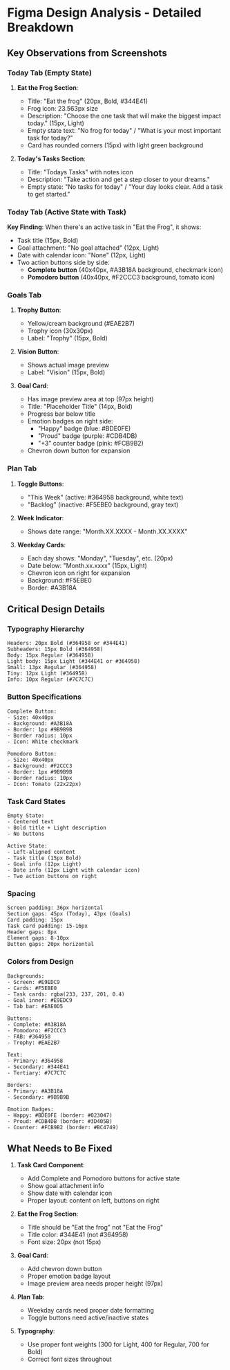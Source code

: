 # Figma Design Analysis - Detailed Breakdown

## Key Observations from Screenshots

### Today Tab (Empty State)
1. **Eat the Frog Section**:
   - Title: "Eat the frog" (20px, Bold, #344E41)
   - Frog icon: 23.563px size
   - Description: "Choose the one task that will make the biggest impact today." (15px, Light)
   - Empty state text: "No frog for today" / "What is your most important task for today?"
   - Card has rounded corners (15px) with light green background

2. **Today's Tasks Section**:
   - Title: "Todays Tasks" with notes icon
   - Description: "Take action and get a step closer to your dreams."
   - Empty state: "No tasks for today" / "Your day looks clear. Add a task to get started."

### Today Tab (Active State with Task)
**Key Finding**: When there's an active task in "Eat the Frog", it shows:
- Task title (15px, Bold)
- Goal attachment: "No goal attached" (12px, Light)
- Date with calendar icon: "None" (12px, Light)
- Two action buttons side by side:
  - **Complete button** (40x40px, #A3B18A background, checkmark icon)
  - **Pomodoro button** (40x40px, #F2CCC3 background, tomato icon)

### Goals Tab
1. **Trophy Button**: 
   - Yellow/cream background (#EAE2B7)
   - Trophy icon (30x30px)
   - Label: "Trophy" (15px, Bold)

2. **Vision Button**:
   - Shows actual image preview
   - Label: "Vision" (15px, Bold)

3. **Goal Card**:
   - Has image preview area at top (97px height)
   - Title: "Placeholder Title" (14px, Bold)
   - Progress bar below title
   - Emotion badges on right side:
     - "Happy" badge (blue: #BDE0FE)
     - "Proud" badge (purple: #CDB4DB)
     - "+3" counter badge (pink: #FCB9B2)
   - Chevron down button for expansion

### Plan Tab
1. **Toggle Buttons**:
   - "This Week" (active: #364958 background, white text)
   - "Backlog" (inactive: #F5EBE0 background, gray text)

2. **Week Indicator**:
   - Shows date range: "Month.XX.XXXX - Month.XX.XXXX"

3. **Weekday Cards**:
   - Each day shows: "Monday", "Tuesday", etc. (20px)
   - Date below: "Month.xx.xxxx" (15px, Light)
   - Chevron icon on right for expansion
   - Background: #F5EBE0
   - Border: #A3B18A

## Critical Design Details

### Typography Hierarchy
```
Headers: 20px Bold (#364958 or #344E41)
Subheaders: 15px Bold (#364958)
Body: 15px Regular (#364958)
Light body: 15px Light (#344E41 or #364958)
Small: 13px Regular (#364958)
Tiny: 12px Light (#364958)
Info: 10px Regular (#7C7C7C)
```

### Button Specifications
```
Complete Button:
- Size: 40x40px
- Background: #A3B18A
- Border: 1px #9B9B9B
- Border radius: 10px
- Icon: White checkmark

Pomodoro Button:
- Size: 40x40px
- Background: #F2CCC3
- Border: 1px #9B9B9B
- Border radius: 10px
- Icon: Tomato (22x22px)
```

### Task Card States
```
Empty State:
- Centered text
- Bold title + Light description
- No buttons

Active State:
- Left-aligned content
- Task title (15px Bold)
- Goal info (12px Light)
- Date info (12px Light with calendar icon)
- Two action buttons on right
```

### Spacing
```
Screen padding: 36px horizontal
Section gaps: 45px (Today), 43px (Goals)
Card padding: 15px
Task card padding: 15-16px
Header gaps: 8px
Element gaps: 8-10px
Button gaps: 20px horizontal
```

### Colors from Design
```
Backgrounds:
- Screen: #E9EDC9
- Cards: #F5EBE0
- Task cards: rgba(233, 237, 201, 0.4)
- Goal inner: #E9EDC9
- Tab bar: #EAE0D5

Buttons:
- Complete: #A3B18A
- Pomodoro: #F2CCC3
- FAB: #364958
- Trophy: #EAE2B7

Text:
- Primary: #364958
- Secondary: #344E41
- Tertiary: #7C7C7C

Borders:
- Primary: #A3B18A
- Secondary: #9B9B9B

Emotion Badges:
- Happy: #BDE0FE (border: #023047)
- Proud: #CDB4DB (border: #3D405B)
- Counter: #FCB9B2 (border: #BC4749)
```

## What Needs to Be Fixed

1. **Task Card Component**: 
   - Add Complete and Pomodoro buttons for active state
   - Show goal attachment info
   - Show date with calendar icon
   - Proper layout: content on left, buttons on right

2. **Eat the Frog Section**:
   - Title should be "Eat the frog" not "Eat the Frog"
   - Title color: #344E41 (not #364958)
   - Font size: 20px (not 15px)

3. **Goal Card**:
   - Add chevron down button
   - Proper emotion badge layout
   - Image preview area needs proper height (97px)

4. **Plan Tab**:
   - Weekday cards need proper date formatting
   - Toggle buttons need active/inactive states

5. **Typography**:
   - Use proper font weights (300 for Light, 400 for Regular, 700 for Bold)
   - Correct font sizes throughout
